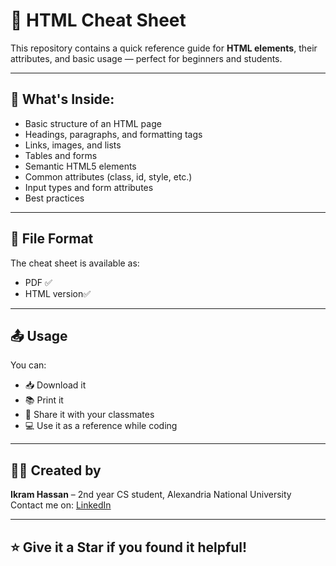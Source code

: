 # 🧾 HTML Cheat Sheet

This repository contains a quick reference guide for **HTML elements**, their attributes, and basic usage — perfect for beginners and students.

---

## 📌 What's Inside:

- Basic structure of an HTML page
- Headings, paragraphs, and formatting tags
- Links, images, and lists
- Tables and forms
- Semantic HTML5 elements
- Common attributes (class, id, style, etc.)
- Input types and form attributes
- Best practices

---

## 📁 File Format

The cheat sheet is available as:
- PDF ✅
- HTML version✅
---

## 📤 Usage

You can:
- 📥 Download it
- 📚 Print it
- 🔗 Share it with your classmates
- 💻 Use it as a reference while coding

---

## 🙋‍♀️ Created by

**Ikram Hassan** – 2nd year CS student, Alexandria National University  
Contact me on: [LinkedIn](www.linkedin.com/in/ikram-hassan-a87a76328) 

---

## ⭐ Give it a Star if you found it helpful!

